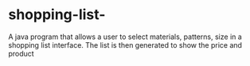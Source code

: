 # shopping-list-
A java program that allows a user to select materials, patterns, size in a shopping list interface. The list is then generated to show the price and product

